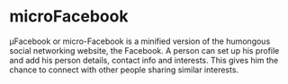 # microFacebook
µFacebook or micro-Facebook is a minified version of the humongous social networking website, the Facebook. A person can set up his profile and add his person details, contact info and interests. This gives him the chance to connect with other people sharing similar interests.
